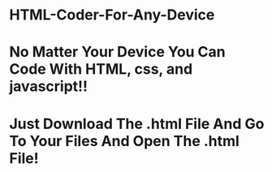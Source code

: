 # 
# HTML-Coder-For-Any-Device
# No Matter Your Device You Can Code With HTML, css, and javascript!!
# Just Download The .html File And Go To Your Files And Open The .html File!
